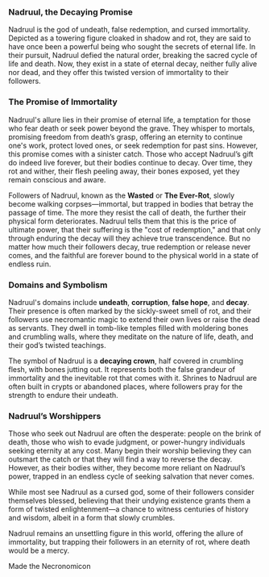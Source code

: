 ### Nadruul, the Decaying Promise

Nadruul is the god of undeath, false redemption, and cursed immortality. Depicted as a towering figure cloaked in shadow and rot, they are said to have once been a powerful being who sought the secrets of eternal life. In their pursuit, Nadruul defied the natural order, breaking the sacred cycle of life and death. Now, they exist in a state of eternal decay, neither fully alive nor dead, and they offer this twisted version of immortality to their followers.

### The Promise of Immortality
Nadruul's allure lies in their promise of eternal life, a temptation for those who fear death or seek power beyond the grave. They whisper to mortals, promising freedom from death’s grasp, offering an eternity to continue one's work, protect loved ones, or seek redemption for past sins. However, this promise comes with a sinister catch. Those who accept Nadruul’s gift do indeed live forever, but their bodies continue to decay. Over time, they rot and wither, their flesh peeling away, their bones exposed, yet they remain conscious and aware.

Followers of Nadruul, known as the **Wasted** or **The Ever-Rot**, slowly become walking corpses—immortal, but trapped in bodies that betray the passage of time. The more they resist the call of death, the further their physical form deteriorates. Nadruul tells them that this is the price of ultimate power, that their suffering is the "cost of redemption," and that only through enduring the decay will they achieve true transcendence. But no matter how much their followers decay, true redemption or release never comes, and the faithful are forever bound to the physical world in a state of endless ruin.

### Domains and Symbolism
Nadruul's domains include **undeath**, **corruption**, **false hope**, and **decay**. Their presence is often marked by the sickly-sweet smell of rot, and their followers use necromantic magic to extend their own lives or raise the dead as servants. They dwell in tomb-like temples filled with moldering bones and crumbling walls, where they meditate on the nature of life, death, and their god’s twisted teachings.

The symbol of Nadruul is a **decaying crown**, half covered in crumbling flesh, with bones jutting out. It represents both the false grandeur of immortality and the inevitable rot that comes with it. Shrines to Nadruul are often built in crypts or abandoned places, where followers pray for the strength to endure their undeath.

### Nadruul’s Worshippers
Those who seek out Nadruul are often the desperate: people on the brink of death, those who wish to evade judgment, or power-hungry individuals seeking eternity at any cost. Many begin their worship believing they can outsmart the catch or that they will find a way to reverse the decay. However, as their bodies wither, they become more reliant on Nadruul’s power, trapped in an endless cycle of seeking salvation that never comes. 

While most see Nadruul as a cursed god, some of their followers consider themselves blessed, believing that their undying existence grants them a form of twisted enlightenment—a chance to witness centuries of history and wisdom, albeit in a form that slowly crumbles.

Nadruul remains an unsettling figure in this world, offering the allure of immortality, but trapping their followers in an eternity of rot, where death would be a mercy.


Made the Necronomicon
